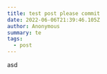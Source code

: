 ```yaml
---
title: test post please commit
date: 2022-06-06T21:39:46.105Z
author: Anonymous
summary: te
tags:
  - post
---
```

asd